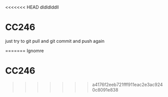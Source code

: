 <<<<<<< HEAD
dldldlddll
# CC246
just try to git pull and git commit and push again

=======
Ignomre

# CC246
>>>>>>> a4176f2eeb721fff911eac2e3ac9240c8091e838
